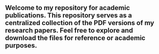 ## Welcome to my repository for academic publications. This repository serves as a centralized collection of the PDF versions of my research papers. Feel free to explore and download the files for reference or academic purposes.

